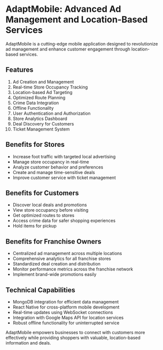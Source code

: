 # AdaptMobile: Advanced Ad Management and Location-Based Services

AdaptMobile is a cutting-edge mobile application designed to revolutionize ad management and enhance customer engagement through location-based services.

## Features

1. Ad Creation and Management
2. Real-time Store Occupancy Tracking
3. Location-based Ad Targeting
4. Optimized Route Planning
5. Crime Data Integration
6. Offline Functionality
7. User Authentication and Authorization
8. Store Analytics Dashboard
9. Deal Discovery for Customers
10. Ticket Management System

## Benefits for Stores

- Increase foot traffic with targeted local advertising
- Manage store occupancy in real-time
- Analyze customer behavior and preferences
- Create and manage time-sensitive deals
- Improve customer service with ticket management

## Benefits for Customers

- Discover local deals and promotions
- View store occupancy before visiting
- Get optimized routes to stores
- Access crime data for safer shopping experiences
- Hold items for pickup

## Benefits for Franchise Owners

- Centralized ad management across multiple locations
- Comprehensive analytics for all franchise stores
- Standardized deal creation and distribution
- Monitor performance metrics across the franchise network
- Implement brand-wide promotions easily

## Technical Capabilities

- MongoDB integration for efficient data management
- React Native for cross-platform mobile development
- Real-time updates using WebSocket connections
- Integration with Google Maps API for location services
- Robust offline functionality for uninterrupted service

AdaptMobile empowers businesses to connect with customers more effectively while providing shoppers with valuable, location-based information and deals.